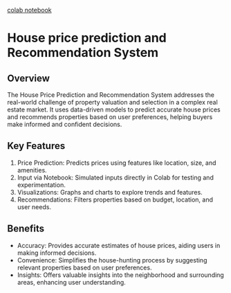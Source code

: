 [colab notebook](https://colab.research.google.com/drive/1KsdctA2G_UU3h2ixRdf2okw2_SnfnUk3)
# House price prediction and Recommendation System 
## Overview 
The House Price Prediction and Recommendation System addresses the real-world challenge of property valuation and selection in a complex real estate market. It uses data-driven models to predict accurate house prices and recommends properties based on user preferences, helping buyers make informed and confident decisions.
## Key Features 
1) Price Prediction: Predicts prices using features like location, size, and amenities.
2) Input via Notebook: Simulated inputs directly in Colab for testing and experimentation.
3) Visualizations: Graphs and charts to explore trends and features.
4) Recommendations: Filters properties based on budget, location, and user needs.
## Benefits
* Accuracy: Provides accurate estimates of house prices, aiding users in making informed decisions.
* Convenience: Simplifies the house-hunting process by suggesting relevant properties based on user preferences.
* Insights: Offers valuable insights into the neighborhood and surrounding areas, enhancing user understanding.


